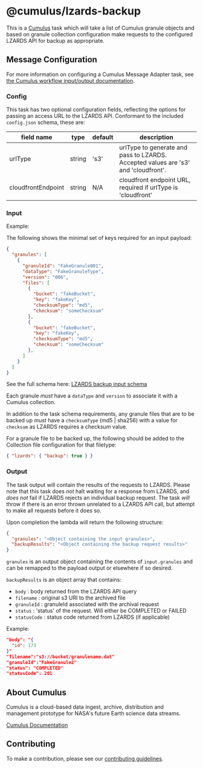# @cumulus/lzards-backup

This is a [Cumulus](https://nasa.github.io/cumulus) task which will take a list of Cumulus granule objects and based on granule collection configuration make requests to the configured LZARDS API for backup as appropriate.

## Message Configuration

For more information on configuring a Cumulus Message Adapter task, see
[the Cumulus workflow input/output documentation](https://nasa.github.io/cumulus/docs/workflows/input_output).

### Config

This task has two optional configuration fields, reflecting the options for passing an access URL to the LZARDS API.
Conformant to the included `config.json` schema, these are:

| field name            | type    | default    | description
| --------------------- | ------- | ---------- | -----------
| urlType               | string  | 's3'       | urlType to generate and pass to LZARDS. Accepted values are 's3' and 'cloudfront'.
| cloudfrontEndpoint    | string  | N/A        | cloudfront endpoint URL, required if urlType is 'cloudfront'

### Input

Example:

The following shows the minimal set of keys required for an input payload:

```json
{
  "granules": [
    {
      "granuleId": "FakeGranule001",
      "dataType": "FakeGranuleType",
      "version": "006",
      "files": [
        {
          "bucket": "fakeBucket",
          "key": "fakeKey",
          "checksumType": "md5",
          "checksum": "someChecksum"
        },
        {
          "bucket": "fakeBucket",
          "key": "fakeKey",
          "checksumType": "md5",
          "checksum": "someChecksum"
        },
      ]
    }
  ]
}
```

See the full schema here: [LZARDS backup input schema](https://github.com/nasa/cumulus/blob/master/tasks/lzards-backup/schemas/input.json)

Each granule *must* have a `dataType` and `version` to associate it with a Cumulus collection.

In addition to the task schema requirements, any granule files that are to be backed up *must* have a `checksumType` (md5 | sha256) with a value for `checksum` as LZARDS requires a checksum value.

For a granule file to be backed up, the following should be added to the Collection file configuration for that filetype:

```json
{ "lzards": { "backup": true } }
```

### Output

The task output will contain the results of the requests to LZARDS.   Please note that this task does *not* halt waiting for a response from LZARDS, and *does not* fail if LZARDS rejects an individual backup request.    The task *will* throw if there is an error thrown unrelated to a LZARDS API call, but attempt to make all requests before it does so.

Upon completion the lambda will return the following structure:

```json
{
  "granules": "<Object containing the input granules>",
  "backupResults": "<Object containing the backup request results>"
}
```

`granules` is an output object containing the contents of `input.granules` and can be remapped to the payload output or elsewhere if so desired.

`backupResults` is an object array that contains:

- `body`       : body returned from the LZARDS API query
- `filename`   : original s3 URI to the archived file
- `granuleId`  : granuleId associated with the archival request
- `status`     : 'status' of the request.   Will either be COMPLETED or FAILED
- `statusCode` : status code returned from LZARDS (if applicable)

Example:

```json
"body": "{
  "id": 173
}"
"filename":"s3://bucket/granulename.dat"
"granuleId":"FakeGranule2"
"status": "COMPLETED"
"statusCode": 201
```

## About Cumulus

Cumulus is a cloud-based data ingest, archive, distribution and management
prototype for NASA's future Earth science data streams.

[Cumulus Documentation](https://nasa.github.io/cumulus)

## Contributing

To make a contribution, please see our
[contributing guidelines](https://github.com/nasa/cumulus/blob/master/CONTRIBUTING.md).

